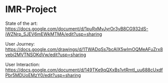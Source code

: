 # IMR-Project

State of the art: https://docs.google.com/document/d/1puRxMvJyrOr3yB8CG932dS-iWZNrp_SJEV6mEWkMTMA/edit?usp=sharing

User Journey: https://docs.google.com/drawings/d/1TWADqSs7bcAlX5wImOQMeAFuZrx8vebj2MVTNSOKdVw/edit?usp=sharing

User Interaction: https://docs.google.com/document/d/149TKe9qQXxBs1vtRmtI_uu688cUxdfPbr5MDUoEMzY0/edit?usp=sharing
